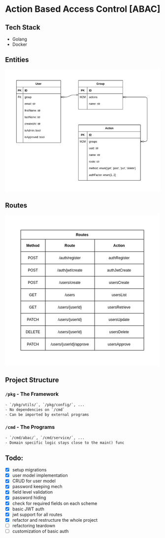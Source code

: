 # Action Based Access Control [ABAC]


## Tech Stack
- Golang
- Docker


## Entities

![entities](docs/diagrams/abac-entities.jpg)


## Routes

![entities](docs/diagrams/abac-routes.jpg)


## Project Structure

### `/pkg` - The Framework
    - `/pkg/utils/`, `/pkg/config/`, ...
    - No dependencies on `/cmd`
    - Can be imported by external programs
### `/cmd` - The Programs
    - `/cmd/abac/`, `/cmd/service/`, ...
    - Domain specific logic stays close to the main() func


## Todo:
- [X] setup migrations
- [X] user model implementation
- [X] CRUD for user model
- [X] password keeping mech
- [X] field level validation
- [X] password hiding
- [X] check for required fields on each scheme
- [x] basic JWT auth
- [X] jwt support for all routes
- [X] refactor and restructure the whole project
- [ ] refactoring teardown
- [ ] customization of basic auth
